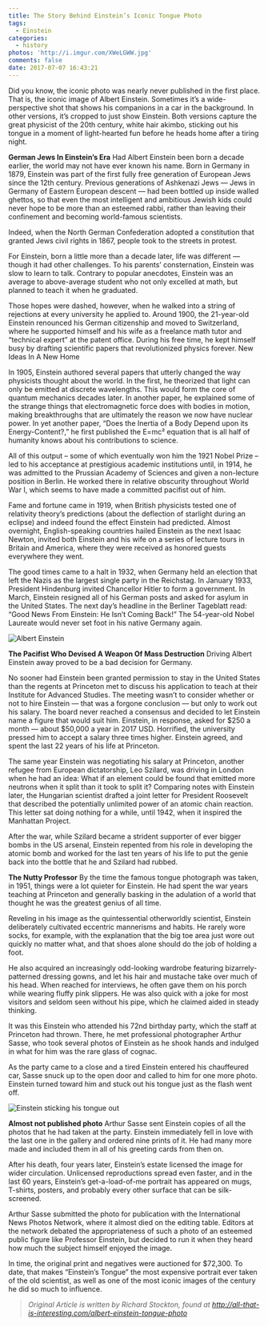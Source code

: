 ```yaml
---
title: The Story Behind Einstein’s Iconic Tongue Photo
tags:
  - Einstein
categories:
  - history
photos: 'http://i.imgur.com/XWeLGWW.jpg'
comments: false
date: 2017-07-07 16:43:21
---
```


Did you know, the iconic photo was nearly never published in the first place.  That is, the iconic image of Albert Einstein.
Sometimes it’s a wide-perspective shot that shows his companions in a car in the background. In other versions, it’s cropped to just show Einstein. Both versions capture the great physicist of the 20th century, white hair akimbo, sticking out his tongue in a moment of light-hearted fun before he heads home after a tiring night.

<!-- more -->

**German Jews In Einstein’s Era**
Had Albert Einstein been born a decade earlier, the world may not have ever known his name. Born in Germany in 1879, Einstein was part of the first fully free generation of European Jews since the 12th century.
Previous generations of Ashkenazi Jews — Jews in Germany of Eastern European descent — had been bottled up inside walled ghettos, so that even the most intelligent and ambitious Jewish kids could never hope to be more than an esteemed rabbi, rather than leaving their confinement and becoming world-famous scientists.

Indeed, when the North German Confederation adopted a constitution that granted Jews civil rights in 1867, people took to the streets in protest.

For Einstein, born a little more than a decade later, life was different — though it had other challenges.
To his parents’ consternation, Einstein was slow to learn to talk. Contrary to popular anecdotes, Einstein was an average to above-average student who not only excelled at math, but planned to teach it when he graduated.

Those hopes were dashed, however, when he walked into a string of rejections at every university he applied to. Around 1900, the 21-year-old Einstein renounced his German citizenship and moved to Switzerland, where he supported himself and his wife as a freelance math tutor and “technical expert” at the patent office.
During his free time, he kept himself busy by drafting scientific papers that revolutionized physics forever.
New Ideas In A New Home

In 1905, Einstein authored several papers that utterly changed the way physicists thought about the world.
In the first, he theorized that light can only be emitted at discrete wavelengths. This would form the core of quantum mechanics decades later. In another paper, he explained some of the strange things that electromagnetic force does with bodies in motion, making breakthroughs that are ultimately the reason we now have nuclear power. In yet another paper, “Does the Inertia of a Body Depend upon its Energy-Content?,” he first published the E=mc² equation that is all half of humanity knows about his contributions to science.

All of this output – some of which eventually won him the 1921 Nobel Prize – led to his acceptance at prestigious academic institutions until, in 1914, he was admitted to the Prussian Academy of Sciences and given a non-lecture position in Berlin. He worked there in relative obscurity throughout World War I, which seems to have made a committed pacifist out of him.

Fame and fortune came in 1919, when British physicists tested one of relativity theory’s predictions (about the deflection of starlight during an eclipse) and indeed found the effect Einstein had predicted. Almost overnight, English-speaking countries hailed Einstein as the next Isaac Newton, invited both Einstein and his wife on a series of lecture tours in Britain and America, where they were received as honored guests everywhere they went.

The good times came to a halt in 1932, when Germany held an election that left the Nazis as the largest single party in the Reichstag. In January 1933, President Hindenburg invited Chancellor Hitler to form a government. In March, Einstein resigned all of his German posts and asked for asylum in the United States. The next day’s headline in the Berliner Tageblatt read: “Good News From Einstein: He Isn’t Coming Back!”
The 54-year-old Nobel Laureate would never set foot in his native Germany again.

![Albert Einstein](http://i.imgur.com/TU452Ws.jpg)

**The Pacifist Who Devised A Weapon Of Mass Destruction**
Driving Albert Einstein away proved to be a bad decision for Germany.

No sooner had Einstein been granted permission to stay in the United States than the regents at Princeton met to discuss his application to teach at their Institute for Advanced Studies. The meeting wasn’t to consider whether or not to hire Einstein — that was a forgone conclusion — but only to work out his salary.
The board never reached a consensus and decided to let Einstein name a figure that would suit him. Einstein, in response, asked for $250 a month — about $50,000 a year in 2017 USD. Horrified, the university pressed him to accept a salary three times higher. Einstein agreed, and spent the last 22 years of his life at Princeton.

The same year Einstein was negotiating his salary at Princeton, another refugee from European dictatorship, Leo Szilard, was driving in London when he had an idea: What if an element could be found that emitted more neutrons when it split than it took to split it?
Comparing notes with Einstein later, the Hungarian scientist drafted a joint letter for President Roosevelt that described the potentially unlimited power of an atomic chain reaction. This letter sat doing nothing for a while, until 1942, when it inspired the Manhattan Project.

After the war, while Szilard became a strident supporter of ever bigger bombs in the US arsenal, Einstein repented from his role in developing the atomic bomb and worked for the last ten years of his life to put the genie back into the bottle that he and Szilard had rubbed.

**The Nutty Professor**
By the time the famous tongue photograph was taken, in 1951, things were a lot quieter for Einstein. He had spent the war years teaching at Princeton and generally basking in the adulation of a world that thought he was the greatest genius of all time.

Reveling in his image as the quintessential otherworldly scientist, Einstein deliberately cultivated eccentric mannerisms and habits. He rarely wore socks, for example, with the explanation that the big toe area just wore out quickly no matter what, and that shoes alone should do the job of holding a foot.

He also acquired an increasingly odd-looking wardrobe featuring bizarrely-patterned dressing gowns, and let his hair and mustache take over much of his head. When reached for interviews, he often gave them on his porch while wearing fluffy pink slippers. He was also quick with a joke for most visitors and seldom seen without his pipe, which he claimed aided in steady thinking.

It was this Einstein who attended his 72nd birthday party, which the staff at Princeton had thrown. There, he met professional photographer Arthur Sasse, who took several photos of Einstein as he shook hands and indulged in what for him was the rare glass of cognac.

As the party came to a close and a tired Einstein entered his chauffeured car, Sasse snuck up to the open door and called to him for one more photo. Einstein turned toward him and stuck out his tongue just as the flash went off.

![Einstein sticking his tongue out](http://i.imgur.com/K5Ly6K2.jpg)

**Almost not published photo**
Arthur Sasse sent Einstein copies of all the photos that he had taken at the party. Einstein immediately fell in love with the last one in the gallery and ordered nine prints of it. He had many more made and included them in all of his greeting cards from then on.

After his death, four years later, Einstein’s estate licensed the image for wider circulation. Unlicensed reproductions spread even faster, and in the last 60 years, Einstein’s get-a-load-of-me portrait has appeared on mugs, T-shirts, posters, and probably every other surface that can be silk-screened.

Arthur Sasse submitted the photo for publication with the International News Photos Network, where it almost died on the editing table. Editors at the network debated the appropriateness of such a photo of an esteemed public figure like Professor Einstein, but decided to run it when they heard how much the subject himself enjoyed the image.

In time, the original print and negatives were auctioned for $72,300. To date, that makes “Einstein’s Tongue” the most expensive portrait ever taken of the old scientist, as well as one of the most iconic images of the century he did so much to influence.

> *Original Article is written by Richard Stockton, found at http://all-that-is-interesting.com/albert-einstein-tongue-photo*